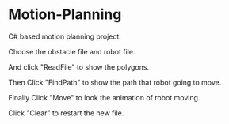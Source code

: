 # Motion-Planning

C# based motion planning project.

Choose the obstacle file and robot file.

And click "ReadFile" to show the polygons.

Then Click "FindPath" to show the path that robot going to move.

Finally Click "Move" to look the animation of robot moving.

Click "Clear" to restart the new file.
